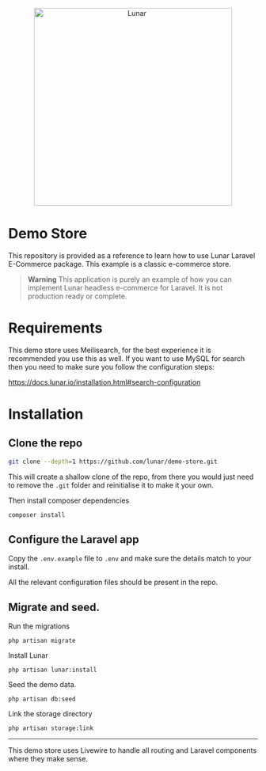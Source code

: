 <p align="center"><a href="https://lunar.io/" target="_blank"><img src="https://lunar.io/lunar_logo.svg" width="400" alt="Lunar"></a></p>

# Demo Store

This repository is provided as a reference to learn how to use Lunar Laravel E-Commerce package. This example is a classic e-commerce store.

> **Warning**
> This application is purely an example of how you can implement Lunar headless e-commerce for Laravel. It is not production ready or complete.

# Requirements

This demo store uses Meilisearch, for the best experience it is recommended you use this as well. If you want to use MySQL for search then you need to make sure you follow the configuration steps:

https://docs.lunar.io/installation.html#search-configuration

# Installation

## Clone the repo

```bash
git clone --depth=1 https://github.com/lunar/demo-store.git
```

This will create a shallow clone of the repo, from there you would just need to remove the `.git` folder and reinitialise it to make it your own.

Then install composer dependencies

```bash
composer install
```

## Configure the Laravel app

Copy the `.env.example` file to `.env` and make sure the details match to your install.

All the relevant configuration files should be present in the repo.

## Migrate and seed.

Run the migrations

```
php artisan migrate
```

Install Lunar

```
php artisan lunar:install
```

Seed the demo data.

```
php artisan db:seed
```

Link the storage directory

```
php artisan storage:link
```

---

This demo store uses Livewire to handle all routing and Laravel components where they make sense.

